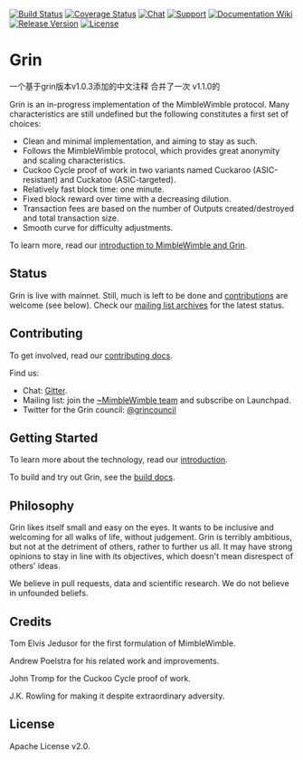 [![Build Status](https://dev.azure.com/mimblewimble/grin/_apis/build/status/mimblewimble.grin?branchName=master)](https://dev.azure.com/mimblewimble/grin/_build/latest?definitionId=1&branchName=master)
[![Coverage Status](https://img.shields.io/codecov/c/github/mimblewimble/grin/master.svg)](https://codecov.io/gh/mimblewimble/grin)
[![Chat](https://img.shields.io/gitter/room/grin_community/Lobby.svg)](https://gitter.im/grin_community/Lobby)
[![Support](https://img.shields.io/badge/support-on%20gitter-brightgreen.svg)](https://gitter.im/grin_community/support)
[![Documentation Wiki](https://img.shields.io/badge/doc-wiki-blue.svg)](https://github.com/mimblewimble/docs/wiki)
[![Release Version](https://img.shields.io/github/release/mimblewimble/grin.svg)](https://github.com/mimblewimble/grin/releases)
[![License](https://img.shields.io/github/license/mimblewimble/grin.svg)](https://github.com/mimblewimble/grin/blob/master/LICENSE)

# Grin


一个基于grin版本v1.0.3添加的中文注释 合并了一次 v1.1.0的


Grin is an in-progress implementation of the MimbleWimble protocol. Many characteristics are still undefined but the following constitutes a first set of choices:

  * Clean and minimal implementation, and aiming to stay as such.
  * Follows the MimbleWimble protocol, which provides great anonymity and scaling characteristics.
  * Cuckoo Cycle proof of work in two variants named Cuckaroo (ASIC-resistant) and Cuckatoo (ASIC-targeted).
  * Relatively fast block time: one minute.
  * Fixed block reward over time with a decreasing dilution.
  * Transaction fees are based on the number of Outputs created/destroyed and total transaction size.
  * Smooth curve for difficulty adjustments.

To learn more, read our [introduction to MimbleWimble and Grin](doc/intro.md).

## Status

Grin is live with mainnet. Still, much is left to be done and [contributions](CONTRIBUTING.md) are welcome (see below). Check our [mailing list archives](https://lists.launchpad.net/mimblewimble/) for the latest status.

## Contributing

To get involved, read our [contributing docs](CONTRIBUTING.md).

Find us:

* Chat: [Gitter](https://gitter.im/grin_community/Lobby).
* Mailing list: join the [~MimbleWimble team](https://launchpad.net/~mimblewimble) and subscribe on Launchpad.
* Twitter for the Grin council: [@grincouncil](https://twitter.com/grincouncil)

## Getting Started

To learn more about the technology, read our [introduction](doc/intro.md).

To build and try out Grin, see the [build docs](doc/build.md).

## Philosophy

Grin likes itself small and easy on the eyes. It wants to be inclusive and welcoming for all walks of life, without judgement. Grin is terribly ambitious, but not at the detriment of others, rather to further us all. It may have strong opinions to stay in line with its objectives, which doesn't mean disrespect of others' ideas.

We believe in pull requests, data and scientific research. We do not believe in unfounded beliefs.

## Credits

Tom Elvis Jedusor for the first formulation of MimbleWimble.

Andrew Poelstra for his related work and improvements.

John Tromp for the Cuckoo Cycle proof of work.

J.K. Rowling for making it despite extraordinary adversity.

## License

Apache License v2.0.
